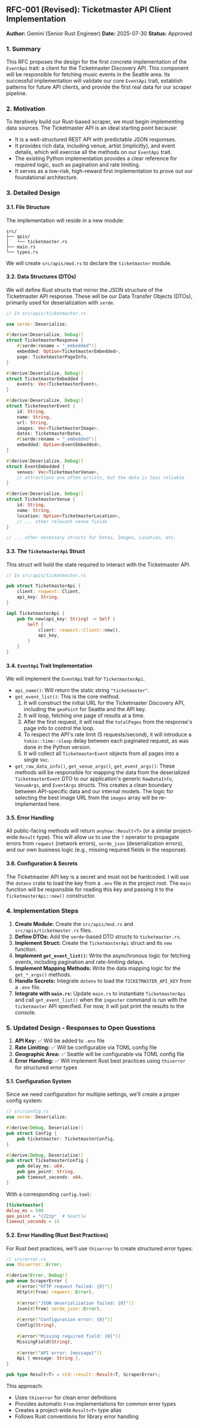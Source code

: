 ## RFC-001 (Revised): Ticketmaster API Client Implementation

**Author:** Gemini (Senior Rust Engineer)
**Date:** 2025-07-30 
**Status:** Approved

### 1. Summary

This RFC proposes the design for the first concrete implementation of the `EventApi` trait: a client for the Ticketmaster Discovery API. This component will be responsible for fetching music events in the Seattle area. Its successful implementation will validate our core `EventApi` trait, establish patterns for future API clients, and provide the first real data for our scraper pipeline.

### 2. Motivation

To iteratively build our Rust-based scraper, we must begin implementing data sources. The Ticketmaster API is an ideal starting point because:
- It is a well-structured REST API with predictable JSON responses.
- It provides rich data, including venue, artist (implicitly), and event details, which will exercise all the methods on our `EventApi` trait.
- The existing Python implementation provides a clear reference for required logic, such as pagination and rate limiting.
- It serves as a low-risk, high-reward first implementation to prove out our foundational architecture.

### 3. Detailed Design

#### 3.1. File Structure

The implementation will reside in a new module:

```
src/
├── apis/
│   └── ticketmaster.rs
├── main.rs
└── types.rs
```

We will create `src/apis/mod.rs` to declare the `ticketmaster` module.

#### 3.2. Data Structures (DTOs)

We will define Rust structs that mirror the JSON structure of the Ticketmaster API response. These will be our Data Transfer Objects (DTOs), primarily used for deserialization with `serde`.

```rust
// In src/apis/ticketmaster.rs

use serde::Deserialize;

#[derive(Deserialize, Debug)]
struct TicketmasterResponse {
    #[serde(rename = "_embedded")]
    embedded: Option<TicketmasterEmbedded>,
    page: TicketmasterPageInfo,
}

#[derive(Deserialize, Debug)]
struct TicketmasterEmbedded {
    events: Vec<TicketmasterEvent>,
}

#[derive(Deserialize, Debug)]
struct TicketmasterEvent {
    id: String,
    name: String,
    url: String,
    images: Vec<TicketmasterImage>,
    dates: TicketmasterDates,
    #[serde(rename = "_embedded")]
    embedded: Option<EventEmbedded>,
}

#[derive(Deserialize, Debug)]
struct EventEmbedded {
    venues: Vec<TicketmasterVenue>,
    // attractions are often artists, but the data is less reliable
}

#[derive(Deserialize, Debug)]
struct TicketmasterVenue {
    id: String,
    name: String,
    location: Option<TicketmasterLocation>,
    // ... other relevant venue fields
}

// ... other necessary structs for Dates, Images, Location, etc.
```

#### 3.3. The `TicketmasterApi` Struct

This struct will hold the state required to interact with the Ticketmaster API.

```rust
// In src/apis/ticketmaster.rs

pub struct TicketmasterApi {
    client: reqwest::Client,
    api_key: String,
}

impl TicketmasterApi {
    pub fn new(api_key: String) -> Self {
        Self {
            client: reqwest::Client::new(),
            api_key,
        }
    }
}
```

#### 3.4. `EventApi` Trait Implementation

We will implement the `EventApi` trait for `TicketmasterApi`.

- `api_name()`: Will return the static string `"ticketmaster"`.
- `get_event_list()`: This is the core method.
    1. It will construct the initial URL for the Ticketmaster Discovery API, including the `geoPoint` for Seattle and the API key.
    2. It will loop, fetching one page of results at a time.
    3. After the first request, it will read the `totalPages` from the response's page info to control the loop.
    4. To respect the API's rate limit (5 requests/second), it will introduce a `tokio::time::sleep` delay between each paginated request, as was done in the Python version.
    5. It will collect all `TicketmasterEvent` objects from all pages into a single `Vec`.
- `get_raw_data_info()`, `get_venue_args()`, `get_event_args()`: These methods will be responsible for mapping the data from the deserialized `TicketmasterEvent` DTO to our application's generic `RawDataInfo`, `VenueArgs`, and `EventArgs` structs. This creates a clean boundary between API-specific data and our internal models. The logic for selecting the best image URL from the `images` array will be re-implemented here.

#### 3.5. Error Handling

All public-facing methods will return `anyhow::Result<T>` (or a similar project-wide `Result` type). This will allow us to use the `?` operator to propagate errors from `reqwest` (network errors), `serde_json` (deserialization errors), and our own business logic (e.g., missing required fields in the response).

#### 3.6. Configuration & Secrets

The Ticketmaster API key is a secret and must not be hardcoded. I will use the `dotenv` crate to load the key from a `.env` file in the project root. The `main` function will be responsible for reading this key and passing it to the `TicketmasterApi::new()` constructor.

### 4. Implementation Steps

1. **Create Module:** Create the `src/apis/mod.rs` and `src/apis/ticketmaster.rs` files.
2. **Define DTOs:** Add the `serde`-based DTO structs to `ticketmaster.rs`.
3. **Implement Struct:** Create the `TicketmasterApi` struct and its `new` function.
4. **Implement `get_event_list()`:** Write the asynchronous logic for fetching events, including pagination and rate-limiting delays.
5. **Implement Mapping Methods:** Write the data mapping logic for the `get_*_args()` methods.
6. **Handle Secrets:** Integrate `dotenv` to load the `TICKETMASTER_API_KEY` from a `.env` file.
7. **Integrate with `main.rs`:** Update `main.rs` to instantiate `TicketmasterApi` and call `get_event_list()` when the `ingester` command is run with the `ticketmaster` API specified. For now, it will just print the results to the console.

### 5. Updated Design - Responses to Open Questions

1. **API Key:** ✅ Will be added to `.env` file
2. **Rate Limiting:** ✅ Will be configurable via TOML config file  
3. **Geographic Area:** ✅ Seattle will be configurable via TOML config file
4. **Error Handling:** ✅ Will implement Rust best practices using `thiserror` for structured error types

#### 5.1. Configuration System

Since we need configuration for multiple settings, we'll create a proper config system:

```rust
// src/config.rs
use serde::Deserialize;

#[derive(Debug, Deserialize)]
pub struct Config {
    pub ticketmaster: TicketmasterConfig,
}

#[derive(Debug, Deserialize)]  
pub struct TicketmasterConfig {
    pub delay_ms: u64,
    pub geo_point: String,
    pub timeout_seconds: u64,
}
```

With a corresponding `config.toml`:
```toml
[ticketmaster]
delay_ms = 500
geo_point = "c22zp"  # Seattle
timeout_seconds = 15
```

#### 5.2. Error Handling (Rust Best Practices)

For Rust best practices, we'll use `thiserror` to create structured error types:

```rust
// src/error.rs
use thiserror::Error;

#[derive(Error, Debug)]
pub enum ScraperError {
    #[error("HTTP request failed: {0}")]
    Http(#[from] reqwest::Error),
    
    #[error("JSON deserialization failed: {0}")]
    Json(#[from] serde_json::Error),
    
    #[error("Configuration error: {0}")]
    Config(String),
    
    #[error("Missing required field: {0}")]
    MissingField(String),
    
    #[error("API error: {message}")]
    Api { message: String },
}

pub type Result<T> = std::result::Result<T, ScraperError>;
```

This approach:
- Uses `thiserror` for clean error definitions
- Provides automatic `From` implementations for common error types
- Creates a project-wide `Result<T>` type alias
- Follows Rust conventions for library error handling

